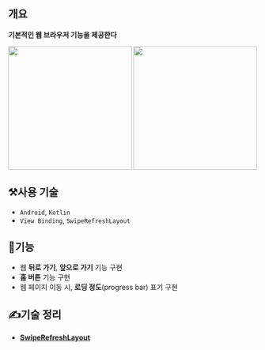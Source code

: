 ## 개요
<strong> 기본적인 웹 브라우저 기능을 제공한다</strong>

<img src="https://user-images.githubusercontent.com/40654227/170873222-819e8ca6-a78b-4ec7-bbfd-c3e864e0c919.png" width=250 align="left"/>
<img src="https://user-images.githubusercontent.com/40654227/170873281-241df9ba-a517-475a-86a3-66f00f82701d.png" width=250 align="center"/>

  
## ⚒️사용 기술
- `Android`, `Kotlin`
- `View Binding`, `SwipeRefreshLayout`
## 🔎기능
- 웹 **뒤로 가기**, **앞으로 가기** 기능 구현
- **홈 버튼** 기능 구현
- 웹 페이지 이동 시, **로딩 정도**(progress bar) 표기 구현

## ✍️기술 정리
- <strong>[SwipeRefreshLayout](https://devgeek.tistory.com/50)</strong>

